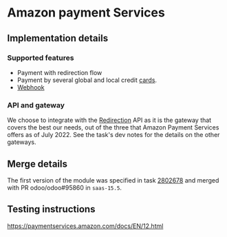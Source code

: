 # Amazon payment Services

## Implementation details

### Supported features

- Payment with redirection flow
- Payment by several global and local credit
  [cards](https://paymentservices.amazon.com/docs/EN/24a.html).
- [Webhook](https://paymentservices-reference.payfort.com/docs/api/build/index.html#transaction-feedback)

### API and gateway

We choose to integrate with the
[Redirection](https://paymentservices-reference.payfort.com/docs/api/build/index.html#redirection)
API as it is the gateway that covers the best our needs, out of the three that Amazon Payment
Services offers as of July 2022. See the task's dev notes for the details on the other gateways.

## Merge details

The first version of the module was specified in task
[2802678](https://www.odoo.com/web#id=2802678&model=project.task) and merged with PR odoo/odoo#95860
in `saas-15.5`.

## Testing instructions

https://paymentservices.amazon.com/docs/EN/12.html
